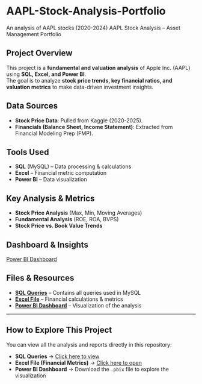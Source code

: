 # AAPL-Stock-Analysis-Portfolio
An analysis of AAPL stocks (2020-2024)
AAPL Stock Analysis – Asset Management Portfolio  

## Project Overview  
This project is a **fundamental and valuation analysis** of Apple Inc. (AAPL) using **SQL, Excel, and Power BI**.  
The goal is to analyze **stock price trends, key financial ratios, and valuation metrics** to make data-driven investment insights.  

## Data Sources  
- **Stock Price Data**: Pulled from Kaggle (2020-2025).  
- **Financials (Balance Sheet, Income Statement)**: Extracted from Financial Modeling Prep (FMP).  

## Tools Used  
- **SQL** (MySQL) – Data processing & calculations  
- **Excel** – Financial metric computation  
- **Power BI** – Data visualization  

## Key Analysis & Metrics  
- **Stock Price Analysis** (Max, Min, Moving Averages)  
- **Fundamental Analysis** (ROE, ROA, BVPS)  
- **Stock Price vs. Book Value Trends**  

## Dashboard & Insights  
[Power BI Dashboard](dashboard_screenshot.png)  

## Files & Resources  
- **[SQL Queries](aapl_analysis.sql)** – Contains all queries used in MySQL  
- **[Excel File](aapl_financials.xlsx)** – Financial calculations & metrics  
- **[Power BI Dashboard](aapl_dashboard.pbix)** – Visualization of the analysis  

---
 
## How to Explore This Project  
You can view all the analysis and reports directly in this repository:  

- **SQL Queries** → [Click here to view](aapl_analysis.sql)  
- **Excel File (Financial Metrics)** → [Click here to open](aapl_financials.xlsx)  
- **Power BI Dashboard** → Download the `.pbix` file to explore the visualization


